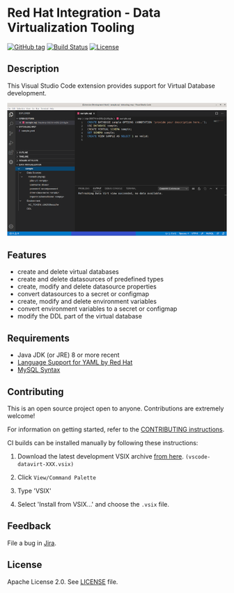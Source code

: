 # Red Hat Integration - Data Virtualization Tooling

[![GitHub tag](https://img.shields.io/github/tag/jboss-fuse/vscode-datavirt.svg?style=plastic)](https://github.com/jboss-fuse/vscode-datavirt/tags)
[![Build Status](https://travis-ci.org/jboss-fuse/vscode-datavirt.svg?branch=master)](https://travis-ci.org/jboss-fuse/vscode-datavirt)
[![License](https://img.shields.io/badge/license-Apache%202-blue.svg)](https://opensource.org/licenses/Apache-2.0)

## Description

This Visual Studio Code extension provides support for Virtual Database development.

![](images/dv_extension.png)

## Features

- create and delete virtual databases
- create and delete datasources of predefined types
- create, modify and delete datasource properties
- convert datasources to a secret or configmap
- create, modify and delete environment variables
- convert environment variables to a secret or configmap
- modify the DDL part of the virtual database

## Requirements

  * Java JDK (or JRE) 8 or more recent
  * [Language Support for YAML by Red Hat](https://marketplace.visualstudio.com/items?itemName=redhat.vscode-yaml)
  * [MySQL Syntax](https://marketplace.visualstudio.com/items?itemName=jakebathman.mysql-syntax)

## Contributing

This is an open source project open to anyone. Contributions are extremely welcome!

For information on getting started, refer to the [CONTRIBUTING instructions](CONTRIBUTING.md).

CI builds can be installed manually by following these instructions:

  1) Download the latest development VSIX archive [from here](https://download.jboss.org/jbosstools/vscode/snapshots/vscode-datavirt/?C=M;O=D). `(vscode-datavirt-XXX.vsix)`

  2) Click `View/Command Palette` 
  
  3) Type 'VSIX'

  4) Select 'Install from VSIX...' and choose the `.vsix` file.

## Feedback

File a bug in [Jira](https://issues.redhat.com/projects/FUSETOOLS2/).

## License

Apache License 2.0.
See [LICENSE](LICENSE) file.
